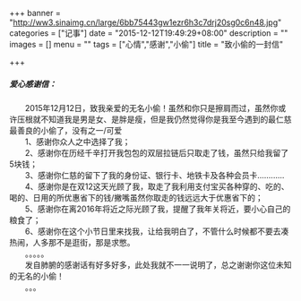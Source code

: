 +++
banner = "http://ww3.sinaimg.cn/large/6bb75443gw1ezr6h3c7drj20sg0c6n48.jpg"
categories = ["记事"]
date = "2015-12-12T19:49:29+08:00"
description = ""
images = []
menu = ""
tags = ["心情","感谢","小偷"]
title = "致小偷的一封信"

+++

<!--more-->
##### 爱心感谢信：
&emsp;&emsp;2015年12月12日，致我亲爱的无名小偷！虽然和你只是擦肩而过，虽然你或许压根就不知道我是男是女、是胖是瘦，但是我仍然觉得你是我至今遇到的最仁慈最善良的小偷了，没有之一/可爱		
&emsp;&emsp;1、感谢你众人之中选择了我；		
&emsp;&emsp;2、感谢你在历经千辛打开我包包的双层拉链后只取走了钱，虽然只给我留了5块钱；	
&emsp;&emsp;3、感谢你仁慈的留下了我的身份证、银行卡、地铁卡及各种会员卡............	
&emsp;&emsp;4、感谢你是在双12这天光顾了我，取走了我利用支付宝买各种穿的、吃的、喝的、日用的所优惠省下的钱/撇嘴虽然你取走的钱远远大于优惠省下的；	
&emsp;&emsp;5、感谢你在离2016年将近之际光顾了我，提醒了我年关将近，要小心自己的粮食了；	
&emsp;&emsp;6、感谢你在这个小节日里来找我，让给我明白了，不管什么时候都不要去凑热闹，人多那不是逛街，那是求憋。		
&emsp;&emsp;。。。。。		
&emsp;&emsp;发自肺腑的感谢话有好多好多，此处我就不一一说明了，总之谢谢你这位未知的无名的小偷！			
&emsp;&emsp;。。。	